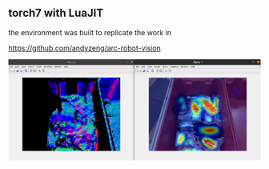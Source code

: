 ## torch7 with LuaJIT 

the environment was built to replicate the work in

https://github.com/andyzeng/arc-robot-vision

![test](test_matlab.png)